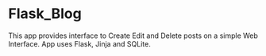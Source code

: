 # Flask_Blog
This app provides interface to Create Edit and Delete posts on a simple Web Interface. App uses Flask, Jinja and SQLite.
